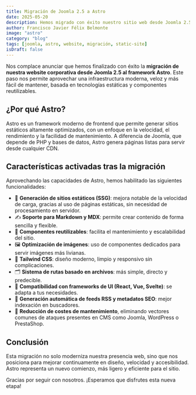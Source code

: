 ```yaml
---
title: Migración de Joomla 2.5 a Astro
date: 2025-05-20
description: Hemos migrado con éxito nuestro sitio web desde Joomla 2.5 al moderno framework Astro, adoptando una arquitectura estática, moderna y eficiente.
author: Francisco Javier Félix Belmonte
image: "astro"
category: "blog"
tags: [joomla, astro, website, migración, static-site]
isDraft: false
---
```


Nos complace anunciar que hemos finalizado con éxito la **migración de nuestra website corporativa desde Joomla 2.5 al framework Astro**. Este paso nos permite aprovechar una infraestructura moderna, veloz y más fácil de mantener, basada en tecnologías estáticas y componentes reutilizables.

## ¿Por qué Astro?

Astro es un framework moderno de frontend que permite generar sitios estáticos altamente optimizados, con un enfoque en la velocidad, el rendimiento y la facilidad de mantenimiento. A diferencia de Joomla, que depende de PHP y bases de datos, Astro genera páginas listas para servir desde cualquier CDN.

## Características activadas tras la migración

Aprovechando las capacidades de Astro, hemos habilitado las siguientes funcionalidades:

- 🚀 **Generación de sitios estáticos (SSG)**: mejora notable de la velocidad de carga, gracias al uso de páginas estáticas, sin necesidad de procesamiento en servidor.
- ✍️ **Soporte para Markdown y MDX**: permite crear contenido de forma sencilla y flexible.
- 🔁 **Componentes reutilizables**: facilita el mantenimiento y escalabilidad del sitio.
- 🖼️ **Optimización de imágenes**: uso de componentes dedicados para servir imágenes más livianas.
- 🎨 **Tailwind CSS**: diseño moderno, limpio y responsivo sin complicaciones.
- 🗂️ **Sistema de rutas basado en archivos**: más simple, directo y predecible.
- 🔧 **Compatibilidad con frameworks de UI (React, Vue, Svelte)**: se adapta a tus necesidades.
- 📰 **Generación automática de feeds RSS y metadatos SEO**: mejor indexación en buscadores.
- 💸 **Reducción de costes de mantenimiento**, eliminando vectores comunes de ataques presentes en CMS como Joomla, WordPress o PrestaShop.

## Conclusión

Esta migración no solo moderniza nuestra presencia web, sino que nos posiciona para mejorar continuamente en diseño, velocidad y accesibilidad. Astro representa un nuevo comienzo, más ligero y eficiente para el sitio.

Gracias por seguir con nosotros. ¡Esperamos que disfrutes esta nueva etapa!
